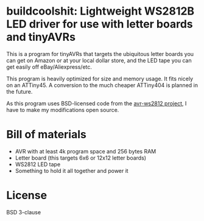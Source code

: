 # buildcoolshit: Lightweight WS2812B LED driver for use with letter boards and tinyAVRs

This is a program for tinyAVRs that targets the ubiquitous letter boards you can get on Amazon or
at your local dollar store, and the LED tape you can get easily off eBay/Aliexpress/etc.

This program is heavily optimized for size and memory usage. It fits nicely on an ATTiny45. A conversion
to the much cheaper ATTiny404 is planned in the future.

As this program uses BSD-licensed code from the [avr-ws2812 project](https://github.com/stephendpmurphy/avr-ws2812), I have to make my modifications
open source.

# Bill of materials

* AVR with at least 4k program space and 256 bytes RAM
* Letter board (this targets 6x6 or 12x12 letter boards)
* WS2812 LED tape
* Something to hold it all together and power it

# License

BSD 3-clause
